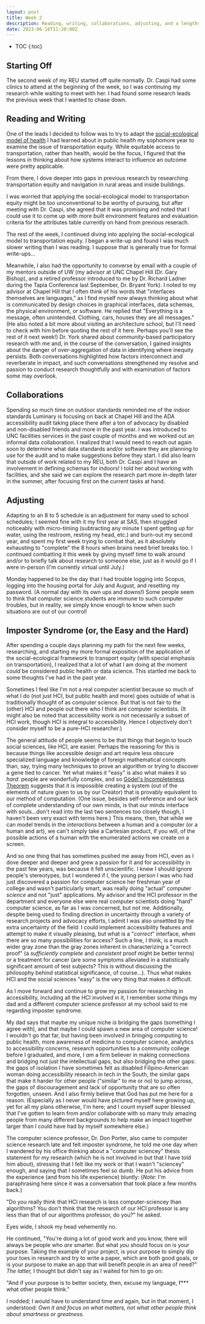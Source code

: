 ```yaml
---
layout: post
title: Week 2
description: Reading, writing, collaborations, adjusting, and a lengthy reflection on combatting imposter syndrome and internalized bias on what is "easy" and "hard."
date: 2023-06-16T11:20:00Z
---
```


* TOC
{:toc}

## Starting Off
The second week of my REU started off quite normally. Dr. Caspi had some clinics to attend at the beginning of the week, so I was continuing my research while waiting to meet with her. I had found some research leads the previous week that I wanted to chase down.

## Reading and Writing
One of the leads I decided to follow was to try to adapt the [social-ecological model of health](https://www.atsdr.cdc.gov/communityengagement/pce_models.html) I had learned about in public health my sophomore year to examine the issue of transportation equity. While equitable access to transportation, rather than health, would be the focus, I figured that the lessons in thinking about how systems interact to influence an outcome were pretty applicable.

From there, I dove deeper into gaps in previous research by researching transportation equity and navigation in rural areas and inside buildings. 

I was worried that applying the social-ecological model to transportation equity might be too unconventional to be worthy of pursuing, but after meeting with Dr. Caspi, she agreed that it was promising and noted that I could use it to come up with more built environment features and evaluation criteria for the attributes table currently on hand from previous reserach.

The rest of the week, I continued diving into applying the social-ecological model to transportation equity. I began a write-up and found I was much slower writing than I was reading. I suppose that is generally true for formal write-ups...

Meanwhile, I also had the opportunity to converse by email with a couple of my mentors outside of UW (my advisor at UNC Chapel Hill (Dr. Gary Bishop), and a retired professor introduced to me by Dr. Richard Ladner during the Tapia Conference last September, Dr. Bryant York). I noted to my advisor at Chapel Hill that I often think of his words that "interfaces themselves are languages," as I find myself now always thinking about what is communicated by design choices in graphical interfaces, data schemas, the physical environment, or software. He replied that "Everything is a message, often unintended. Clothing, cars, houses they are all messages." (He also noted a bit more about visiting an architecture school, but I'll need to check with him before quoting the rest of it here. Perhaps you'll see the rest of it next week!) Dr. York shared about community-based participatory research with me and, in the course of the conversation, I gained insights about the danger of over-aggregation of data in identifying where inequity persists. Both conversations highlighted how factors interconnect and reverberate in impact, and such conversations strengthened my resolve and passion to conduct research thoughtfully and with examination of factors some may overlook.

## Collaborations
Spending so much time on outdoor standards reminded me of the indoor standards Luminary is focusing on back at Chapel Hill and the ADA accessibility audit taking place there after a ton of advocacy by disabled and non-disabled friends and more in the past year. I was introduced to UNC facilities services in the past couple of months and we worked out an informal data collaboration. I realized that I would need to reach out again soon to determine what data standards and/or software they are planning to use for the audit and to make suggestions before they start. I did also learn that outside of work related to my REU, both Dr. Caspi and I have an involvement in defining schemas for indoors! I told her about working with facilities, and she said we can explore the research part more in-depth later in the summer, after focusing first on the current tasks at hand. 

## Adjusting
Adapting to an 8 to 5 schedule is an adjustment for many used to school schedules; I seemed fine with it my first year at SAS, then struggled noticeably with micro-timing (subtracting any minute I spent getting up for water, using the restroom, resting my head, etc.) and burn-out my second year, and spent my first week trying to combat that, as it absolutely exhausting to "complete" the 8 hours when brains need brief breaks too. I continued combatting it this week by giving myself time to walk around and/or to briefly talk about research to someone else, just as it would go if I were in-person (I'm currently virtual until July.)

Monday happened to be the day that I had trouble logging into Scopus, logging into the housing portal for July and August, and resetting my password. (A normal day with its own ups and downs!) Some people seem to think that computer science students are immune to such computer troubles, but in reality, we simply know enough to know when such situations are out of our control!

## Imposter Syndrome (or, the Easy and the Hard)
After spending a couple days planning my path for the next few weeks, researching, and starting my more formal exposition of the application of the social-ecological framework to transport equity (with special emphasis on transportation), I realized that a lot of what I am doing at the moment *could* be considered public health or data science. This startled me back to some thoughts I've had in the past year.

Sometimes I feel like I'm not a real computer scientist because so much of what I do (not just HCI, but public health and more) goes outside of what is traditionally thought of as computer science. But that is not fair to the (other) HCI and people out there who I think are computer scientists. (It might also be noted that accessibility work is not necessarily a subset of HCI work, though HCI is integral to accessibility. Hence I objectively don't consider myself to be a pure-HCI researcher.) 

The general attitude of people seems to be that things that begin to touch social sciences, like HCI, are easier. Perhaps the reasoning for this is because things like accessible design and art require less obscure specialized language and knowledge of foreign mathematical concepts than, say, trying many techniques to prove an algorithm or trying to discover a gene tied to cancer. Yet what makes it "easy" is also what makes it so *hard*: people are wonderfully complex, and so [Gödel's Incompleteness Theorem](https://plato.stanford.edu/entries/goedel-incompleteness/) suggests that it is impossible creating a system (out of the elements of nature given to us by our Creator) that is provably equivalent to our method of computation. (One issue, besides self-reference and our lack of complete understanding of our own minds, is that our minds interface with souls...don't read into the last two sentences too closely though, I haven't been very exact with terms here.) This means, then, that while we can model trends in the *interactions* between a human and a computer (or a human and art), we can't simply take a Cartesian product, if you will, of the possible actions of a human with the enumerated actions we create on a screen. 

And so one thing that has sometimes pushed me away from HCI, even as I dove deeper and deeper and grew a passion for it and for accessibility in the past few years, was because it felt unscientific. I knew I should ignore people's stereotypes, but I wondered if I, the young person I was who had just discovered a passion for computer science her freshman year of college and wasn't particularly smart, was really doing "actual" computer *science* and not "just" applications. My advisor and the HCI professor in the department and everyone else were real computer scientists doing "hard" computer science, as far as I was concerned, but not me. Additionally, despite being used to finding direction in uncertainty through a variety of research projects and advocacy efforts, I admit I was also unsettled by the extra uncertainty of the field: I could implement accessibility features and attempt to make it visually pleasing, but what is a "*correct*" interface, when there are so many possibilities for access? Such a line, I think, is a much wider gray zone than the gray zones inherent in characterizing a "correct proof" (a *sufficiently complete* and *consistent* proof might be better terms) or a treatment for cancer (are some symptoms alleviated in a statistically significant amount of test subjects? This is without discussing the philosophy behind statistical significance, of course...). Thus what makes HCI and the social sciences "easy" is the very thing that makes it difficult. 

As I move forward and continue to grow my passion for researching in accessibility, including all the HCI involved in it, I remember some things my dad and a different computer science professor at my school said to me regarding imposter syndrome. 

My dad says that maybe my unique niche *is* bridging the gaps (something I agree with), and that maybe I could spawn a new area of computer science! I wouldn't go that far, but having been involved in bringing computing to public health, more awareness of medicine to computer science, analytics to accessibility concerns, research opportunities to a community college before I graduated, and more, I *am* a firm believer in making connections and bridging not just the intellectual gaps, but also bridging the other gaps: the gaps of isolation I have sometimes felt as disabled Filipino-American woman doing accessibility research in tech in the South, the similar gaps that make it harder for other people ("similar" to me or no) to jump across, the gaps of discouragement and lack of opportunity that are so often forgotten, unseen. And I also firmly believe that God has put me here for a reason. (Especially as I never would have pictured myself here growing up, yet for all my plans otherwise, I'm here; and I count myself super blessed that I've gotten to learn from and/or collaborate with so many truly amazing people from many different backgrounds to help make an impact together larger than I could have had by myself somewhere else.)

The computer science professor, Dr. Don Porter, also came to computer science research late and felt imposter syndrome, he told me one day when I wandered by his office thinking about a "computer sciencey" thesis statement for my research (which he is not involved in but that I have told him about), stressing that I felt like my work or that I wasn't "sciencey" enough, and saying that I sometimes feel so dumb. He put his advice from the experience (and from his life experience) bluntly: (*Note*: I'm paraphrasing here since it was a conversation that took place a few months back.) 

"Do you really think that HCI research is less computer-sciencey than algorithms? You don't think that the research of our HCI professor is any less than that of our algorithms professor, do you?" he asked.

Eyes wide, I shook my head vehemently no.

He continued, "You're doing a lot of good work and you know, there will always be people who *are* smarter. But what *you* should focus on is your purpose. Taking the example of your project, is your purpose to simply dip your toes in research and try to write a paper, which are both good goals, or is your purpose to make an app that will benefit people in an area of need?" *The latter,* I thought but didn't say as I waited for him to go on:

"And if your purpose is to better society, then, excuse my language, f*** what other people think."

I nodded; I would have to understand time and again, but in that moment, I understood: *Own it and focus on what matters, not what other people think about smartness or greatness.*